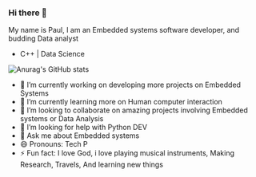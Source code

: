 ### Hi there 👋

 My name is Paul, I am an Embedded systems software developer, and budding Data analyst
- C++ | Data Science 

![Anurag's GitHub stats ](https://github-readme-stats.vercel.app/api?username=omenap&show_icons=true&theme=radical)

- 🔭 I’m currently working on developing more projects on Embedded Systems
- 🌱 I’m currently learning more on Human computer interaction
- 👯 I’m looking to collaborate on amazing projects involving Embedded systems or Data Analysis
- 🤔 I’m looking for help with Python DEV
- 💬 Ask me about Embedded systems
- 😄 Pronouns: Tech P
- ⚡ Fun fact: I love God, i love playing musical instruments, Making Research, Travels, And learning new things

